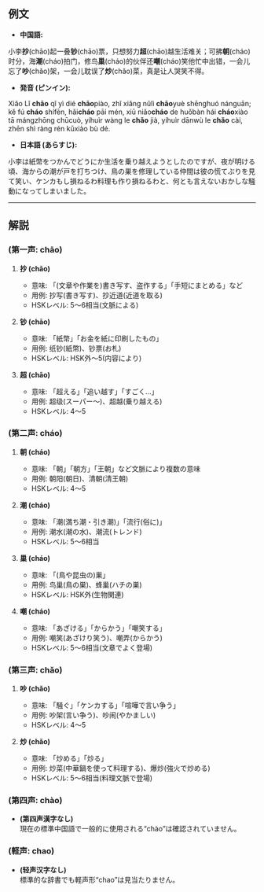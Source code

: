 ## 例文
* **中国語:**

小李**抄**(chāo)起一叠**钞**(chāo)票，只想努力**超**(chāo)越生活难关；可拂**朝**(cháo)时分，海**潮**(cháo)拍门，修鸟**巢**(cháo)的伙伴还**嘲**(cháo)笑他忙中出错，一会儿忘了**吵**(chǎo)架，一会儿耽误了**炒**(chǎo)菜，真是让人哭笑不得。

* **発音 (ピンイン):**

Xiǎo Lǐ **chāo** qǐ yì dié **chāo**piào, zhǐ xiǎng nǔlì **chāo**yuè shēnghuó nánguān; kě fú **cháo** shífēn, hǎi**cháo** pāi mén, xiū niǎo**cháo** de huǒbàn hái **cháo**xiào tā mángzhōng chūcuò, yíhuìr wàng le **chǎo** jià, yíhuìr dānwù le **chǎo** cài, zhēn shì ràng rén kūxiào bù dé.

* **日本語 (あらすじ):**

小李は紙幣をつかんでどうにか生活を乗り越えようとしたのですが、夜が明ける頃、海からの潮が戸を打ちつけ、鳥の巣を修理している仲間は彼の慌てぶりを見て笑い、ケンカもし損ねるわ料理も作り損ねるわと、何とも言えないおかしな騒動になってしまいました。

---

## 解説

### (第一声: chāo)
1. **抄 (chāo)**  
   - 意味: 「(文章や作業を)書き写す、盗作する」「手短にまとめる」など  
   - 用例: 抄写(書き写す)、抄近道(近道を取る)  
   - HSKレベル: 5〜6相当(文脈による)

2. **钞 (chāo)**  
   - 意味: 「紙幣」「お金を紙に印刷したもの」  
   - 用例: 纸钞(紙幣)、钞票(お札)  
   - HSKレベル: HSK外〜5(内容により)

3. **超 (chāo)**  
   - 意味: 「超える」「追い越す」「すごく…」  
   - 用例: 超级(スーパー〜)、超越(乗り越える)  
   - HSKレベル: 4〜5

### (第二声: cháo)
1. **朝 (cháo)**  
   - 意味: 「朝」「朝方」「王朝」など文脈により複数の意味  
   - 用例: 朝阳(朝日)、清朝(清王朝)  
   - HSKレベル: 4〜5

2. **潮 (cháo)**  
   - 意味: 「潮(満ち潮・引き潮)」「流行(俗に)」  
   - 用例: 潮水(潮の水)、潮流(トレンド)  
   - HSKレベル: 5〜6相当

3. **巢 (cháo)**  
   - 意味: 「(鳥や昆虫の)巣」  
   - 用例: 鸟巢(鳥の巣)、蜂巢(ハチの巣)  
   - HSKレベル: HSK外(生物関連)

4. **嘲 (cháo)**  
   - 意味: 「あざける」「からかう」「嘲笑する」  
   - 用例: 嘲笑(あざけり笑う)、嘲弄(からかう)  
   - HSKレベル: 5〜6相当(文章でよく登場)

### (第三声: chǎo)
1. **吵 (chǎo)**  
   - 意味: 「騒ぐ」「ケンカする」「喧嘩で言い争う」  
   - 用例: 吵架(言い争う)、吵闹(やかましい)  
   - HSKレベル: 4〜5

2. **炒 (chǎo)**  
   - 意味: 「炒める」「炒る」  
   - 用例: 炒菜(中華鍋を使って料理する)、爆炒(強火で炒める)  
   - HSKレベル: 5〜6相当(料理文脈で登場)

### (第四声: chào)
- **(第四声漢字なし)**  
  現在の標準中国語で一般的に使用される“chào”は確認されていません。

### (軽声: chao)
- **(轻声汉字なし)**  
  標準的な辞書でも軽声形“chao”は見当たりません。
